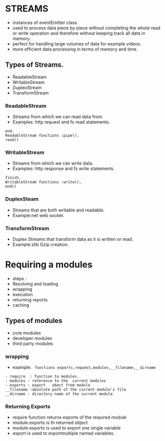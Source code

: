 # STREAMS

- instances of eventEmitter class
- used to process data piece by piece without completing the whole read or write operation and therefore without keeping track all data in memory.
- perfect for handling large volumes of data for example videos.
- more efficient data processing in terms of memory and time.

## Types of Streams.

- ReadableStream
- WritableStream
- DuplexStream
- TransformStream

### ReadableStream

- Streams from which we can read data from.
- Examples: http request and fs read statements.

```ReadableStream events : data,
end.
ReadableStream functions :pipe(),
read()
```

### WritableStream

- Streams from which we can write data.
- Examples: http response and fs write statements.

```WritableStream events : drain,
finish.
WritableStream functions :write(),
end()
```

### DuplexSteam

- Streams that are both writable and readable.
- Example:net web socket.

### TransformStream

- Duplex Streams that transform data as it is written or read.
- Example:zlib Gzip creation.

# Requiring a modules

- steps :
- Resolving and loading
- wrapping
- execution
- returning reports
- caching

## Types of modules

- core modules
- developer modules
- third party modules

### wrapping

- example:
  ` functions exports,request,modules,__filename,__dirname`

```
- require  : function to modules.
- modules : reference to the  current modules
- exports : export   obect from module
__filename :absolute path of the current module's file
__dirname : directory name of the current module

```

### Returning Exports

- require function returns exports of the required module
- module.exports is th returned object
- module.exports is used to export one single variable
- export is used to exportmultiple named variables.
